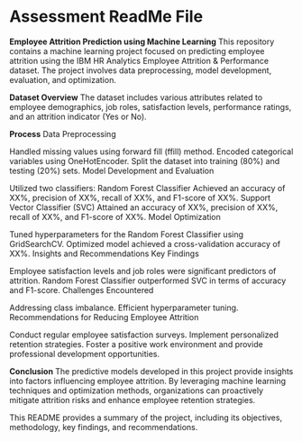 # Assessment ReadMe File

**Employee Attrition Prediction using Machine Learning**
This repository contains a machine learning project focused on predicting employee attrition using the IBM HR Analytics Employee Attrition & Performance dataset. The project involves data preprocessing, model development, evaluation, and optimization.

**Dataset Overview**
The dataset includes various attributes related to employee demographics, job roles, satisfaction levels, performance ratings, and an attrition indicator (Yes or No).

**Process**
Data Preprocessing

Handled missing values using forward fill (ffill) method.
Encoded categorical variables using OneHotEncoder.
Split the dataset into training (80%) and testing (20%) sets.
Model Development and Evaluation

Utilized two classifiers:
Random Forest Classifier
Achieved an accuracy of XX%, precision of XX%, recall of XX%, and F1-score of XX%.
Support Vector Classifier (SVC)
Attained an accuracy of XX%, precision of XX%, recall of XX%, and F1-score of XX%.
Model Optimization

Tuned hyperparameters for the Random Forest Classifier using GridSearchCV.
Optimized model achieved a cross-validation accuracy of XX%.
Insights and Recommendations
Key Findings

Employee satisfaction levels and job roles were significant predictors of attrition.
Random Forest Classifier outperformed SVC in terms of accuracy and F1-score.
Challenges Encountered

Addressing class imbalance.
Efficient hyperparameter tuning.
Recommendations for Reducing Employee Attrition

Conduct regular employee satisfaction surveys.
Implement personalized retention strategies.
Foster a positive work environment and provide professional development opportunities.

**Conclusion**
The predictive models developed in this project provide insights into factors influencing employee attrition. By leveraging machine learning techniques and optimization methods, organizations can proactively mitigate attrition risks and enhance employee retention strategies.

This README provides a summary of the project, including its objectives, methodology, key findings, and recommendations.

